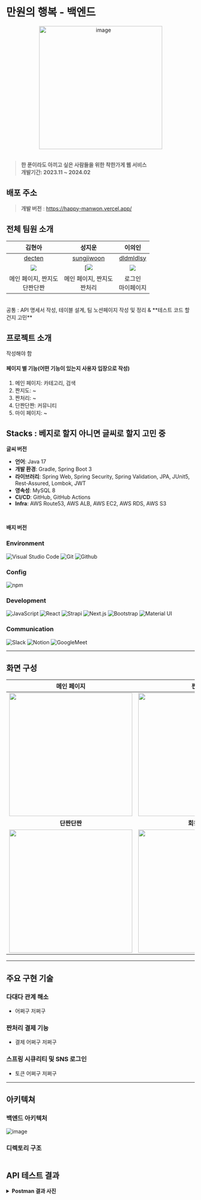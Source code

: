 # 만원의 행복 - 백엔드

<div align="center">
<img width="329" alt="image" src="https://github.com/happymanwon/Backend/assets/52107658/b51a979e-646c-414c-93e7-277b96a39d88">
</div>
<br>

> **한 푼이라도 아끼고 싶은 사람들을 위한 착한가게 웹 서비스** <br/> **개발기간: 2023.11 ~ 2024.02**

## 배포 주소

> **개발 버전** : https://happy-manwon.vercel.app/ <br>

## 전체 팀원 소개

|                            김현아                            |                            성지운                            |                          이의인                               |
|:---------------------------------------------------------:|:---------------------------------------------------------:|:----------------------------------------------------------:|
|            [decten](https://github.com/decten)            |             [sungjiwoon](https://github.com/sungjiwoon )    |     [dldmldlsy](https://github.com/dldmldlsy)      |
| ![](https://avatars.githubusercontent.com/u/52107658?v=4) | [![](https://avatars.githubusercontent.com/u/59862752?v=4) | ![](https://avatars.githubusercontent.com/u/76683396?v=4) |
|                 메인 페이지, 짠지도 <br/>단짠단짠                |           메인 페이지, 짠지도<br/>짠처리            |                         로그인 <br> 마이페이지                         |
<br>
공통 : API 명세서 작성, 테이블 설계, 팀 노션페이지 작성 및 정리 & **테스트 코드 할 건지 고민**

## 프로젝트 소개

작성해야 함

#### 페이지 별 기능(어떤 기능이 있는지 사용자 입장으로 작성)

1. 메인 페이지: 카테고리, 검색
2. 짠지도: ~
3. 짠처리: ~
4. 단짠단짠: 커뮤니티
5. 마이 페이지: ~ 


## Stacks : 베지로 할지 아니면 글씨로 할지 고민 중

**글씨 버전**

- **언어**: Java 17
- **개발 환경**: Gradle, Spring Boot 3
- **라이브러리**: Spring Web, Spring Security, Spring Validation, JPA, JUnit5, Rest-Assured, Lombok, JWT
- **영속성**: MySQL 8
- **CI/CD**: GitHub, GitHub Actions
- **Infra**: AWS Route53, AWS ALB, AWS EC2, AWS RDS, AWS S3
  
<br>

**배지 버전**


### Environment
![Visual Studio Code](https://img.shields.io/badge/Visual%20Studio%20Code-007ACC?style=for-the-badge&logo=Visual%20Studio%20Code&logoColor=white)
![Git](https://img.shields.io/badge/Git-F05032?style=for-the-badge&logo=Git&logoColor=white)
![Github](https://img.shields.io/badge/GitHub-181717?style=for-the-badge&logo=GitHub&logoColor=white)             

### Config
![npm](https://img.shields.io/badge/npm-CB3837?style=for-the-badge&logo=npm&logoColor=white)        

### Development
![JavaScript](https://img.shields.io/badge/JavaScript-F7DF1E?style=for-the-badge&logo=Javascript&logoColor=white)
![React](https://img.shields.io/badge/React-20232A?style=for-the-badge&logo=react&logoColor=61DAFB)
![Strapi](https://img.shields.io/badge/Strapi-2F2E8B?style=for-the-badge&logo=Strapi&logoColor=white)
![Next.js](https://img.shields.io/badge/Next.js-000000?style=for-the-badge&logo=Next.js&logoColor=white)
![Bootstrap](https://img.shields.io/badge/Bootstrap-7952B3?style=for-the-badge&logo=Bootstrap&logoColor=white)
![Material UI](https://img.shields.io/badge/Material%20UI-007FFF?style=for-the-badge&logo=MUI&logoColor=white)

### Communication
![Slack](https://img.shields.io/badge/Slack-4A154B?style=for-the-badge&logo=Slack&logoColor=white)
![Notion](https://img.shields.io/badge/Notion-000000?style=for-the-badge&logo=Notion&logoColor=white)
![GoogleMeet](https://img.shields.io/badge/GoogleMeet-00897B?style=for-the-badge&logo=Google%20Meet&logoColor=white)

---
## 화면 구성 

| 메인 페이지  |  짠지도   | 짠처리 | 
| :-------------------------------------------: | :------------: |:------------: |
|  <img width="329" src="https://github.com/happymanwon/Backend/assets/52107658/bee4443e-0e11-4435-ae80-7210cc3b73d5"/> |  <img width="329" src="https://github.com/happymanwon/Backend/assets/52107658/00dbad2f-3edc-462c-b4c0-28869e967258"/>|   <img width="329" src="https://github.com/happymanwon/Backend/assets/52107658/b257a031-9982-46c4-8101-40eba09e7ddc"/>| 
|  **단짠단짠**   |  **회원 가입**   |   **마이 페이지**   | 
| <img width="329" src="https://github.com/happymanwon/Backend/assets/52107658/6f6eb114-5982-413d-b31c-7d0245cf1f61"/>   |  <img width="329" src="https://github.com/happymanwon/Backend/assets/52107658/bf795fff-a4ee-4a6c-bd28-48caa7e823c9"/>     | <img width="329" src="https://github.com/happymanwon/Backend/assets/52107658/f866ba24-2c44-4ea1-9faf-1fc3bf332be6"/>


---
## 주요 구현 기술

### 다대다 관계 해소
- 어쩌구 저쩌구

### 짠처리 결제 기능
- 결제 어쩌구 저쩌구

### 스프링 시큐리티 및 SNS 로그인
- 토큰 어쩌구 저쩌구

---
## 아키텍쳐
### 백엔드 아키텍처
![image](https://github.com/happymanwon/Backend/assets/52107658/1ea8ab5b-6046-4b7c-8642-a0fb82e144fe)

### 디렉토리 구조
```

```

## API 테스트 결과
<details>
<summary><b>Postman 결과 사진</b></summary>

### 가게 조회

----
</details>
